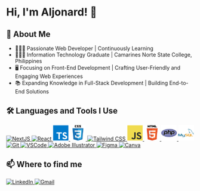 # Hi, I'm Aljonard! 👋

## 👀 About Me
- 🧑🏽‍💻 Passionate Web Developer | Continuously Learning  
- 👨🏽‍🎓 Information Technology Graduate | Camarines Norte State College, Philippines  
- 🖥️ Focusing on Front-End Development | Crafting User-Friendly and Engaging Web Experiences  
- 📚 Expanding Knowledge in Full-Stack Development | Building End-to-End Solutions  

## 🛠️ Languages and Tools I Use
<p>

  <a target="_blank" href="https://nextjs.org/">
    <img src="https://www.vectorlogo.zone/logos/nextjs/nextjs-icon.svg" alt="NextJS" width="42" height="42" />
  </a>
  <a target="_blank" href="https://react.dev/">
    <img src="https://www.vectorlogo.zone/logos/reactjs/reactjs-icon.svg" alt="React" width="42" height="42" />
  </a>
  <a target="_blank" href="https://www.typescriptlang.org/">
    <img src="https://raw.githubusercontent.com/devicons/devicon/master/icons/typescript/typescript-original.svg" alt="TypeScript" width="42" height="42" />
  </a>

  <a target="_blank" href="https://developer.mozilla.org/en-US/docs/Web/CSS">
    <img src="https://raw.githubusercontent.com/devicons/devicon/master/icons/css3/css3-original-wordmark.svg" alt="CSS3" width="42" height="42" />
  </a>
  <a target="_blank" href="https://tailwindcss.com/">
    <img src="https://www.vectorlogo.zone/logos/tailwindcss/tailwindcss-icon.svg" alt="Tailwind CSS" width="42" height="42" />
  </a>
  <a target="_blank" href="https://developer.mozilla.org/en-US/docs/Web/JavaScript">
    <img src="https://raw.githubusercontent.com/devicons/devicon/master/icons/javascript/javascript-original.svg" alt="JavaScript" width="42" height="42" />
  </a>
 <a target="_blank" href="https://developer.mozilla.org/en-US/docs/Web/HTML">
    <img src="https://raw.githubusercontent.com/devicons/devicon/master/icons/html5/html5-original-wordmark.svg" alt="HTML5" width="42" height="42" />
  </a>
  <a target="_blank" href="https://www.php.net/">
    <img src="https://raw.githubusercontent.com/devicons/devicon/master/icons/php/php-original.svg" alt="PHP" width="42" height="42" />
  </a>
  <a target="_blank" href="https://www.mysql.com/">
    <img src="https://raw.githubusercontent.com/devicons/devicon/master/icons/mysql/mysql-original-wordmark.svg" alt="MySQL" width="42" height="42" />
  </a>
  <a target="_blank" href="https://git-scm.com/">
    <img src="https://www.vectorlogo.zone/logos/git-scm/git-scm-icon.svg" alt="Git" width="42" height="42" />
  </a>
  <a target="_blank" href="https://code.visualstudio.com/">
    <img src="https://www.vectorlogo.zone/logos/visualstudio_code/visualstudio_code-icon.svg" alt="VSCode" width="42" height="42" />
  </a>
  <a target="_blank" href="https://www.adobe.com/products/illustrator.html">
    <img src="https://www.vectorlogo.zone/logos/adobe_illustrator/adobe_illustrator-icon.svg" alt="Adobe Illustrator" width="42" height="42" />
  </a>
  <a target="_blank" href="https://www.figma.com/">
    <img src="https://www.vectorlogo.zone/logos/figma/figma-icon.svg" alt="Figma" width="42" height="42" />
  </a>
  <a target="_blank" href="https://www.canva.com/">
    <img src="https://www.vectorlogo.zone/logos/canva/canva-icon.svg" alt="Canva" width="42" height="42" />
  </a>

</p>

## 📫  Where to find me
<p>
  <a target="_blank" href="https://www.linkedin.com/in/aljonarddelacruz/">
    <img src="https://img.shields.io/badge/LinkedIn-0A66C2?style=for-the-badge&logo=linkedin&logoColor=white" alt="LinkedIn" />
  </a>
  <a href="mailto:aljonarddc@gmail.com">
    <img src="https://img.shields.io/badge/Email-D14836?style=for-the-badge&logo=gmail&logoColor=white" alt="Gmail" />
  </a>
</p>
